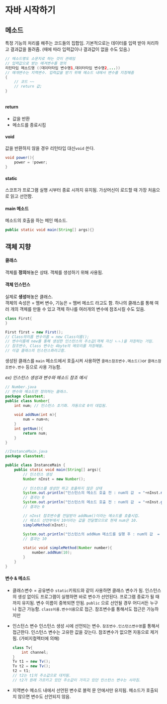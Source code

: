 # 자바 시작하기

## 메소드

특정 기능의 처리를 해주는 코드들의 집합임. 
기본적으로는 데이터를 입력 받아 처리하고 결과값을 돌려줌. (때에 따라 입력값이나 결과값이 없을 수도 있음.)

```java
// 메소드명도 소문자로 하는 것이 관례임
// 입력값으로 받는 매겨변수를 정의
리턴타입 메소드명 ((데이터타입 변수명1,데이터타입 변수명2,...))
// 매개변수는 지역변수. 입력값을 받기 위해 메소드 내에서 변수를 지정해줌
{
	// 코드 ~~
	// return 값;
}
 
```
#### return
- 값을 반환
- 메소드를 종료시킴


#### void
값을 반환하지 않을 경우 리턴타입 대신`void` 쓴다.

```java
void power(){
	power = !power;
}
```

#### static
스코프가 프로그램 실행 시부터 종료 시까지 유지됨. 가상머신이 로드할 때 가장 처음으로 읽고 선언함.

 

#### main 메소드 

메소드의 호출을 하는 메인 메소드.

```java
public static void main(String[] args){}
```


## 객체 지향

#### 클래스 
객체를 **정의**해놓은 상태. 객체를 생성하기 위해 사용됨.

#### 객체 인스턴스
실제로 **생성**해놓은 클래스.  
객체의 속성은 = 멤버 변수, 기능은 = 멤버 메소드 라고도 함.
하나의 클래스를 통해 여러 개의 객체를 만들 수 있고 객체 하나를 여러개의 변수에 참조시킬 수도 있음.

```java
class First{
}

First f1rst = new First();
// Class의이름 변수이름 = new Class이름();
// 변수이름에 new를 통해 생성한 인스턴스의 주소값(객체 자신 ㄴㄴ)을 저장하는 거임. 
// 참조변수, Class 변수는 4byte의 메모리를 저장해둠.
// 이걸 클래스의 인스턴스화라고함.
```
생성된 클래스를 `main` 메소드에서 호출시켜 사용하면 `클래스참조변수.메소드()`or `클래스참조변수.변수` 등으로 사용 가능함.

*ex) 인스턴스 생성과 변수와 메소드 참조 예시*

```java
// Number.java
// 변수와 메소드만 정의하는 클래스.
package classtest;
public class Number{
	int num; // 인스턴스 초기화. 자동으로 0이 대입됨.
	
	void addNum(int n){
		num = num+n;
	}
	int getNum(){
		return num;
	}
}

//InstanceMain.java
package classtest;

public class InstanceMain {
	public static void main(String[] args){
		// 인스턴스 생성
		Number nInst = new Number();
		
		// 인스턴스를 생성만 하고 호출하지 않은 상태
		System.out.println("인스턴스의 메소드 호출 전 : num의 값  = "+nInst.num);
		// 결과는 0
		System.out.println("인스턴스의 메소드 호출 전 : num의 값  = "+nInst.getNum());
		// 결과는 0

		// nInst 참조변수를 전달받아 addNum()이라는 메소드를 호출시킴.
		// 메소드 선언부에서 10이라는 값을 전달했으므로 현재 num은 10.
		simpleMethod(nInst);
		
		System.out.println("인스턴스의 addNum 메소드를 실행 후 : num의 값  = "+nInst.getNum());
		// 결과는 10

		static void simpleMethod(Number number){
			number.addNum(10);
		}		
	}
}

```

#### 변수 & 메소드


- 클래스변수 = 공유변수 
	`static`키워드와 같이 사용하면 클래스 변수가 됨. 인스턴스의 생성 없이도 프로그램이 실행하면 바로 변수가 선언된다. 프로그램 종료가 될 때까지 유지됨. 변수 이름이 중복되면 안됨.
	`public` 으로 선언될 경우 어디서든 누구나 접근 가능함.
	`class이름.변수이름`으로 접근. 참조변수를 통해서도 접근은 가능하지만 
	

- 인스턴스 변수
	인스턴스 생성 시에 선언되는 변수. `참조변수.인스턴스변수명`를 통해서 접근한다. 인스턴스 변수는 고유한 값을 갖는다. 
	참조변수가 없으면 자동으로 제거됨. (가비지컬렉터에 의해)
	```java
	class Tv{
		int channel;
	}
	Tv t1 = new Tv();
	Tv t2 = new Tv();
	t2 = t1;
	// t2는 t1의 주소값으로 대치됨.
	// t2가 원래 가르키고 있던 주소값이 가지고 있던 인스턴스 변수는 사라짐.
	```

- 지역변수
	메소드 내에서 선언된 변수로 블럭 문 안에서만 유지됨. 메소드가 호출되지 않으면 변수도 선언되지 않음.



<!--stackedit_data:
eyJoaXN0b3J5IjpbMjA4NjAxNzM2NSwtMTQwOTA1MjIzLC0yMT
MwMzQ3MjYsMTcyODE3MDY2NiwtMTA3ODg1NTA0OCwtMTI5NDY5
MjUxNiwtMTc5Mjg4NzI4NywtMTM4MzAxMjI2MywtNTIwOTU4ND
Q3LDEyMjkxNzQ1MDcsLTEzNzM0OTYxNzQsLTg2MTY0NDk1Niw3
MTQzMzg2MDAsOTc3NTc5Mzk1LDI2MDI0ODA5MywxMDAzODE2MD
U1LDIwMzYzOTcxODEsMTkyNjI0Njk1MCwzODExODM3MjRdfQ==

-->